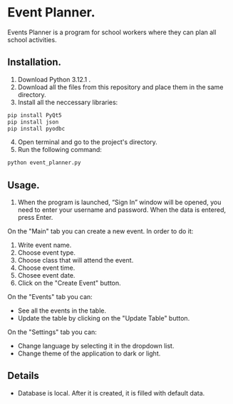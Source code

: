 # Event Planner.
Events Planner is a program for school workers where they can plan all school activities.
## Installation.

1. Download Python 3.12.1 .
2. Download all the files from this repository and place them in the same directory.
3. Install all the neccessary libraries:
```bash
pip install PyQt5
pip install json
pip install pyodbc
```
4. Open terminal and go to the project's directory.
5. Run the following command:
```bash
python event_planner.py
```

## Usage.
1. When the program is launched, “Sign In” window will be opened, you need to enter your username and password. When the data is entered, press Enter.

On the "Main" tab you can create a new event. In order to do it: 
1. Write event name.
2. Choose event type.
3. Choose class that will attend the event.
4. Choose event time.
5. Chosee event date.
6. Click on the "Create Event" button.

On the "Events" tab you can:
- See all the events in the table.
- Update the table by clicking on the "Update Table" button.

On the "Settings" tab you can: 
- Change language by selecting it in the dropdown list.
- Change theme of the application to dark or light.

## Details
- Database is local. After it is created, it is filled with default data.







